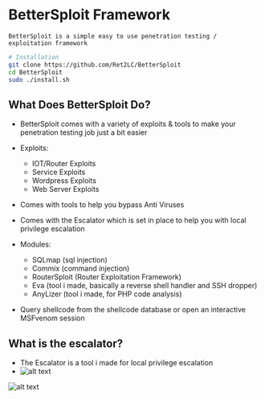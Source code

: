 # BetterSploit Framework

```text
BetterSploit is a simple easy to use penetration testing / exploitation framework
```

```bash
# Installation
git clone https://github.com/Ret2LC/BetterSploit
cd BetterSploit
sudo ./install.sh
```
## What Does BetterSploit Do?
- BetterSploit comes with a variety of exploits & tools to make your penetration testing job just a bit easier

- Exploits:
  + IOT/Router Exploits
  + Service Exploits
  + Wordpress Exploits
  + Web Server Exploits

- Comes with tools to help you bypass Anti Viruses

- Comes with the Escalator which is set in place to help you with local privilege escalation

- Modules:
  + SQLmap (sql injection)
  + Commix (command injection)
  + RouterSploit (Router Exploitation Framework)
  + Eva (tool i made, basically a reverse shell handler and SSH dropper)
  + AnyLizer (tool i made, for PHP code analysis)

- Query shellcode from the shellcode database or open an interactive MSFvenom session

## What is the escalator?
  - The Escalator is a tool i made for local privilege escalation
  - ![alt text](https://i.imgur.com/IXQhPCR.png)

![alt text](https://i.imgur.com/wYYMoqg.png)
